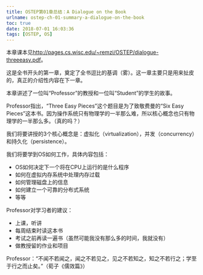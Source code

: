 ```yaml
---
title: OSTEP第01章总结：A Dialogue on the Book
urlname: ostep-ch-01-summary-a-dialogue-on-the-book
toc: true
date: 2018-07-01 16:03:36
tags: [OSTEP, OS]
---
```


本章课本见<http://pages.cs.wisc.edu/~remzi/OSTEP/dialogue-threeeasy.pdf>。

这是全书开头的第一章，奠定了全书逗比的基调（雾）。这一章主要只是用来扯皮的，真正的介绍性内容在下一章。

本章讲述了一位叫“Professor”的教授和一位叫“Student”的学生的故事。

Professor指出，“Three Easy Pieces”这个题目是为了致敬费曼的“Six Easy Pieces”这本书。因为操作系统只有物理学的一半那么难，所以核心概念也只有物理学的一半那么多。（真的吗？）

我们将要讲授的3个核心概念是：虚拟化（virtualization），并发（concurrency）和持久化（persistence）。

我们将要学到OS如何工作，具体内容包括：
* OS如何决定下一个将在CPU上运行的是什么程序
* 如何在虚拟内存系统中处理内存过载
* 如何管理磁盘上的信息
* 如何建立一个可靠的分布式系统
* 等等

Professor对学习者的建议：
* 上课，听讲
* 每周结束时读这本书
* 考试之前再读一遍书（虽然可能我没有那么多的时间，我就没有）
* 做教授留的作业和项目

Professor：“不闻不若闻之，闻之不若见之，见之不若知之，知之不若行之；学至于行之而止矣。”（荀子《儒效篇》）
